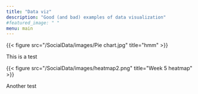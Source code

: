 ```yaml
---
title: "Data viz"
description: "Good (and bad) examples of data visualization"
#featured_image: " "
menu: main
---
```

{{< figure src="/SocialData/images/Pie chart.jpg" title="hmm" >}}

This is a test

{{< figure src="/SocialData/images/heatmap2.png" title="Week 5 heatmap" >}}

Another test

